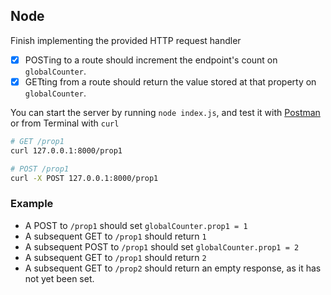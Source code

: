 ## Node

Finish implementing the provided HTTP request handler

- [x] POSTing to a route should increment the endpoint's count on `globalCounter`.
- [x] GETting from a route should return the value stored at that property on `globalCounter`.

You can start the server by running `node index.js`, and test it with [Postman](https://www.getpostman.com/) or from Terminal with `curl`

```sh
# GET /prop1
curl 127.0.0.1:8000/prop1

# POST /prop1
curl -X POST 127.0.0.1:8000/prop1
```

### Example

- A POST to `/prop1` should set `globalCounter.prop1 = 1`
- A subsequent GET to `/prop1` should return `1`
- A subsequent POST to `/prop1` should set `globalCounter.prop1 = 2`
- A subsequent GET to `/prop1` should return `2`
- A subsequent GET to `/prop2` should return an empty response, as it has not yet been set.
